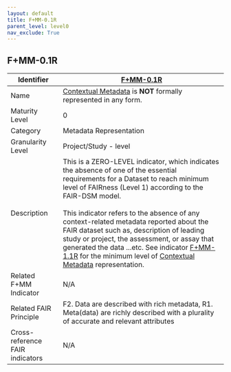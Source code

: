 ```yaml
---
layout: default
title: F+MM-0.1R
parent_level: level0
nav_exclude: True
---
```


## F+MM-0.1R

| Identifier | [F+MM-0.1R](https://github.com/FAIRplus/Data-Maturity/edit/v0.3/docs/_indicators/0.F+MM-0.1R.md) |
| --------- | ----------|
| Name | [Contextual Metadata](https://fairplus.github.io/Data-Maturity/docs/Glossary/#contextual-metadata) is **NOT** formally represented in any form.  |
| Maturity Level | 0 |
| Category | Metadata Representation|
| Granularity Level | Project/Study - level |
| Description | This is a ZERO-LEVEL indicator, which indicates the absence of one of the essential requirements for a Dataset to reach minimum level of FAIRness (Level 1) according to the FAIR-DSM model. <br><br>This indicator refers to the absence of any context-related metadata reported about the FAIR dataset such as, description of leading study or project, the assessment, or assay that generated the data ...etc. See indicator [F+MM-1.1R](https://github.com/FAIRplus/Data-Maturity/edit/v0.3/docs/_indicators/A.%20F+MM-1.1R.md) for the minimum level of [Contextual Metadata](https://fairplus.github.io/Data-Maturity/docs/Glossary/#contextual-metadata) representation.  |
| Related F+MM Indicator| N/A |
| Related FAIR Principle | F2. Data are described with rich metadata, R1. Meta(data) are richly described with a plurality of accurate and relevant attributes |
| Cross-reference FAIR indicators | N/A |
